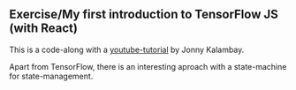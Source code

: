 ## Exercise/My first introduction to TensorFlow JS (with React)

This is a code-along with a [youtube-tutorial](https://www.youtube.com/watch?v=nxAsWjSc-94) by Jonny Kalambay.

Apart from TensorFlow, there is an interesting aproach with a state-machine for state-management.
